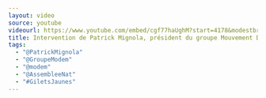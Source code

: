 ```yaml
---
layout: video
source: youtube
videourl: https://www.youtube.com/embed/cgf77haUghM?start=4178&modestbranding=1
title: Intervention de Patrick Mignola, président du groupe Mouvement Démocrate et apparentés à l'Assemblée nationale
tags:
  - "@PatrickMignola"
  - "@GroupeModem"
  - "@modem"
  - "@AssembleeNat"
  - "#GiletsJaunes"
---
```


